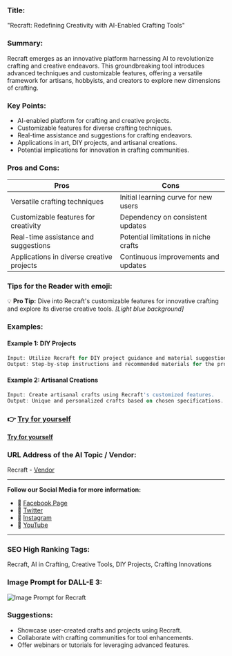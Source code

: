 
### Title:
"Recraft: Redefining Creativity with AI-Enabled Crafting Tools"

### Summary:
Recraft emerges as an innovative platform harnessing AI to revolutionize crafting and creative endeavors. This groundbreaking tool introduces advanced techniques and customizable features, offering a versatile framework for artisans, hobbyists, and creators to explore new dimensions of crafting.

### Key Points:
- AI-enabled platform for crafting and creative projects.
- Customizable features for diverse crafting techniques.
- Real-time assistance and suggestions for crafting endeavors.
- Applications in art, DIY projects, and artisanal creations.
- Potential implications for innovation in crafting communities.

### Pros and Cons:
| Pros                                  | Cons                                  |
|---------------------------------------|---------------------------------------|
| Versatile crafting techniques         | Initial learning curve for new users   |
| Customizable features for creativity | Dependency on consistent updates      |
| Real-time assistance and suggestions | Potential limitations in niche crafts  |
| Applications in diverse creative projects| Continuous improvements and updates |

### Tips for the Reader with emoji:
💡 **Pro Tip:** Dive into Recraft's customizable features for innovative crafting and explore its diverse creative tools. _[Light blue background]_

### Examples:

#### Example 1: DIY Projects
```dart
Input: Utilize Recraft for DIY project guidance and material suggestions.
Output: Step-by-step instructions and recommended materials for the project.
```

#### Example 2: Artisanal Creations
```dart
Input: Create artisanal crafts using Recraft's customized features.
Output: Unique and personalized crafts based on chosen specifications.
```

### 👉 [Try for yourself](<insert-your-url-here>)
**[Try for yourself](<insert-your-url-here>)**

### URL Address of the AI Topic / Vendor:
Recraft - [Vendor](<insert-vendor-url-here>)

---

**Follow our Social Media for more information:**

- 📘 <a href="https://www.facebook.com/recraft" target="_blank">Facebook Page</a>
- 📄 <a href="https://www.twitter.com/recraft" target="_blank">Twitter</a>
- 📸 <a href="https://www.instagram.com/recraftofficial/" target="_blank">Instagram</a>
- 🎥 <a href="https://www.youtube.com/recraft" target="_blank">YouTube</a>

---

### SEO High Ranking Tags:
Recraft, AI in Crafting, Creative Tools, DIY Projects, Crafting Innovations

### Image Prompt for DALL-E 3:
![Image Prompt for Recraft](insert-image-url-here)

### Suggestions:
- Showcase user-created crafts and projects using Recraft.
- Collaborate with crafting communities for tool enhancements.
- Offer webinars or tutorials for leveraging advanced features.
